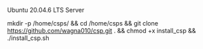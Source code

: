 Ubuntu 20.04.6 LTS Server

mkdir -p /home/csps/ && cd /home/csps && git clone https://github.com/wagna010/csp.git . && chmod +x install_csp && ./install_csp.sh
